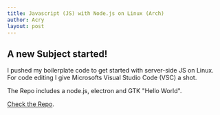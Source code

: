```yaml
---
title: Javascript (JS) with Node.js on Linux (Arch)
author: Acry
layout: post
---
```


## A new Subject started!

I pushed my boilerplate code to get started with server-side JS on Linux. For code editing I give Microsofts Visual Studio Code (VSC) a shot.

The Repo includes a node.js, electron and GTK "Hello World".

[Check the Repo](https://github.com/Acry/JavaScript).

